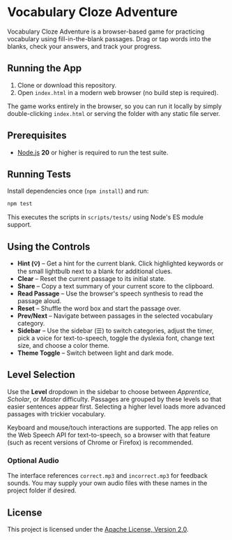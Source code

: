 # Vocabulary Cloze Adventure

Vocabulary Cloze Adventure is a browser-based game for practicing vocabulary using fill-in-the-blank passages. Drag or tap words into the blanks, check your answers, and track your progress.

## Running the App

1. Clone or download this repository.
2. Open `index.html` in a modern web browser (no build step is required).

The game works entirely in the browser, so you can run it locally by simply double-clicking `index.html` or serving the folder with any static file server.

## Prerequisites

* [Node.js](https://nodejs.org/) **20** or higher is required to run the test suite.

## Running Tests

Install dependencies once (`npm install`) and run:

```bash
npm test
```

This executes the scripts in `scripts/tests/` using Node's ES module support.

## Using the Controls

- **Hint (💡)** – Get a hint for the current blank. Click highlighted keywords or the small lightbulb next to a blank for additional clues.
- **Clear** – Reset the current passage to its initial state.
- **Share** – Copy a text summary of your current score to the clipboard.
- **Read Passage** – Use the browser's speech synthesis to read the passage aloud.
- **Reset** – Shuffle the word box and start the passage over.
- **Prev/Next** – Navigate between passages in the selected vocabulary category.
- **Sidebar** – Use the sidebar (☰) to switch categories, adjust the timer, pick a voice for text-to-speech, toggle the dyslexia font, change text size, and choose a color theme.
- **Theme Toggle** – Switch between light and dark mode.

## Level Selection

Use the **Level** dropdown in the sidebar to choose between *Apprentice*, *Scholar*, or *Master* difficulty. Passages are grouped by these levels so that easier sentences appear first. Selecting a higher level loads more advanced passages with trickier vocabulary.

Keyboard and mouse/touch interactions are supported. The app relies on the Web Speech API for text-to-speech, so a browser with that feature (such as recent versions of Chrome or Firefox) is recommended.

### Optional Audio

The interface references `correct.mp3` and `incorrect.mp3` for feedback sounds. You may supply your own audio files with these names in the project folder if desired.

## License

This project is licensed under the [Apache License, Version 2.0](LICENSE).
